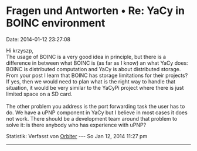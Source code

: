 Fragen und Antworten • Re: YaCy in BOINC environment
====================================================

Date: 2014-01-12 23:27:08

Hi krzyszp,\
The usage of BOINC is a very good idea in principle, but there is a
difference in between what BOINC is (as far as I know) an what YaCy
does: BOINC is distributed computation and YaCy is about distributed
storage. From your post I learn that BOINC has storage limitations for
their projects? If yes, then we would need to plan what is the right way
to handle that situation, it would be very similar to the YaCyPi project
where there is just limited space on a SD card.\
\
The other problem you address is the port forwarding task the user has
to do. We have a uPNP component in YaCy but I believe in most cases it
does not work. There should be a development team around that problem to
solve it: is there anybody who has experience with uPNP?

Statistik: Verfasst von
[Orbiter](http://forum.yacy-websuche.de/memberlist.php?mode=viewprofile&u=2)
--- So Jan 12, 2014 11:27 pm

------------------------------------------------------------------------
